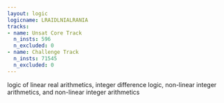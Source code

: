 ```yaml
---
layout: logic
logicname: LRAIDLNIALRANIA
tracks:
- name: Unsat Core Track
  n_insts: 596
  n_excluded: 0
- name: Challenge Track
  n_insts: 71545
  n_excluded: 0
---
```

logic of linear real arithmetics, integer difference logic, non-linear integer arithmetics, and non-linear integer arithmetics